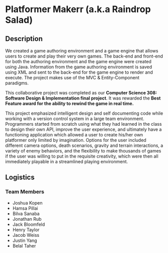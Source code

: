 # Platformer Makerr (a.k.a Raindrop Salad)

## Description
We created a game authoring environment and a game engine that allows users to create and play their very own games. The back-end and front-end for both the authoring environment and the game engine were created using Java. Information from the game authoring environment is saved using XML and sent to the back-end for the game engine to render and execute. The project makes use of the MVC & Entity-Component paradigms.

This collaborative project was completed as our **Computer Science 308: Software Design & Implementation final project**. It was rewarded the **Best Feature award for the ability to rewind the game in real time.**

This project emphasized intelligent design and self documenting code while working with a version control system in a large team environment. Programmers started from scratch using what they had learned in the class to design their own API, improve the user experience, and ultimately have a functioning application which allowed a user to create his/her own platformer only limited by imagination. Options for the user included different camera options, death scenarios, gravity and terrain interactions, a variety of enemy behaviors, and the flexibility to make thousands of games if the user was willing to put in the requisite creativity, which were then all immediately playable in a streamlined playing environment.

## Logistics

### Team Members
* Joshua Kopen
* Hamsa Pillai
* Bilva Sanaba
* Jonathan Rub
* Jack Bloomfeld
* Henry Taylor
* Jacob Weiss
* Justin Yang
* Belal Taher
